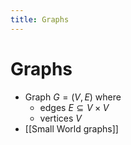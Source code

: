 ```yaml
---
title: Graphs
---
```


# Graphs
- Graph $G= (V,E)$ where
	- edges $E \subseteq V \times V$ 
	- vertices $V$
- [[Small World graphs]]









